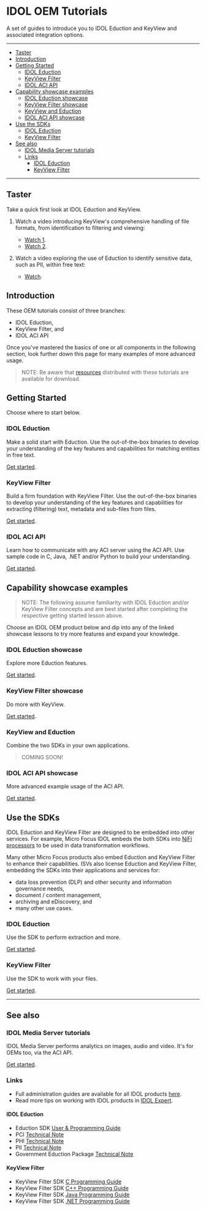 # IDOL OEM Tutorials

A set of guides to introduce you to IDOL Eduction and KeyView and associated integration options.

---

- [Taster](#taster)
- [Introduction](#introduction)
- [Getting Started](#getting-started)
  - [IDOL Eduction](#idol-eduction)
  - [KeyView Filter](#keyview-filter)
  - [IDOL ACI API](#idol-aci-api)
- [Capability showcase examples](#capability-showcase-examples)
  - [IDOL Eduction showcase](#idol-eduction-showcase)
  - [KeyView Filter showcase](#keyview-filter-showcase)
  - [KeyView and Eduction](#keyview-and-eduction)
  - [IDOL ACI API showcase](#idol-aci-api-showcase)
- [Use the SDKs](#use-the-sdks)
  - [IDOL Eduction](#idol-eduction-1)
  - [KeyView Filter](#keyview-filter-1)
- [See also](#see-also)
  - [IDOL Media Server tutorials](#idol-media-server-tutorials)
  - [Links](#links)
    - [IDOL Eduction](#idol-eduction-2)
    - [KeyView Filter](#keyview-filter-2)

---

## Taster

Take a quick first look at IDOL Eduction and KeyView.  

1. Watch a video introducing KeyView's comprehensive handling of file formats, from identification to filtering and viewing:

      - [Watch 1](https://www.youtube.com/watch?v=66niyCTNtLM&list=PLlUdEXI83_Xoq5Fe2iUnY8fjV9PuX61FA).
      - [Watch 2](https://www.youtube.com/watch?v=QYEFlziEdTo&list=PLlUdEXI83_Xoq5Fe2iUnY8fjV9PuX61FA).

1. Watch a video exploring the use of Eduction to identify sensitive data, such as PII, within free text:

      - [Watch](https://www.youtube.com/watch?v=ftGL0p0PanU&list=PLlUdEXI83_Xoq5Fe2iUnY8fjV9PuX61FA).

## Introduction

These OEM tutorials consist of three branches:

- IDOL Eduction,
- KeyView Filter, and
- IDOL ACI API
   
Once you've mastered the basics of one or all components in the following section, look further down this page for many examples of more advanced usage.  

> NOTE: Be aware that [resources](../resources) distributed with these tutorials are available for download.

## Getting Started

Choose where to start below.

### IDOL Eduction

Make a solid start with Eduction.  Use the out-of-the-box binaries to develop your understanding of the key features and capabilities for matching entities in free text.

[Get started](./eduction/introduction.md).

### KeyView Filter

Build a firm foundation with KeyView Filter.  Use the out-of-the-box binaries to develop your understanding of the key features and capabilities for extracting (filtering) text, metadata and sub-files from files.

[Get started](./keyview_filter/introduction.md).

### IDOL ACI API

Learn how to communicate with any ACI server using the ACI API.  Use sample code in C, Java, .NET and/or Python to build your understanding.

[Get started](./aci_api/introduction.md).

## Capability showcase examples

> NOTE: The following assume familiarity with IDOL Eduction and/or KeyView Filter concepts and are best started after completing the respective getting started lesson above.

Choose an IDOL OEM product below and dip into any of the linked showcase lessons to try more features and expand your knowledge.

### IDOL Eduction showcase

Explore more Eduction features.

[Get started](./eduction/README.md#capability-showcase).

### KeyView Filter showcase

Do more with KeyView.

[Get started](./keyview_filter/README.md#capability-showcase).

### KeyView and Eduction

Combine the two SDKs in your own applications.

> COMING SOON!

### IDOL ACI API showcase

More advanced example usage of the ACI API.

[Get started](./aci_api/README.md#capability-showcase).

## Use the SDKs

IDOL Eduction and KeyView Filter are designed to be embedded into other services.  For example, Micro Focus IDOL embeds the both SDKs into [NiFi processors](https://www.microfocus.com/documentation/idol/IDOL_12_13/NiFiIngest_12.13_Documentation/Help/Content/Walkthrough/BuildBasicPipeline.htm) to be used in data transformation workflows.

Many other Micro Focus products also embed Eduction and KeyView Filter to enhance their capabilities.  ISVs also license Eduction and KeyView Filter, embedding the SDKs into their applications and services for:

- data loss prevention (DLP) and other security and information governance needs,
- document / content management,
- archiving and eDiscovery, and
- many other use cases.

### IDOL Eduction

Use the SDK to perform extraction and more.

[Get started](./eduction/README.md#use-the-eduction-sdk).

### KeyView Filter

Use the SDK to work with your files.

[Get started](./keyview_filter/README.md#use-the-keyview-filter-sdk).

---

## See also

### IDOL Media Server tutorials

IDOL Media Server performs analytics on images, audio and video.  It's for OEMs too, via the ACI API.

[Get started](https://github.com/microfocus-idol/idol-rich-media-tutorials).

### Links

- Full administration guides are available for all IDOL products [here](https://www.microfocus.com/documentation/idol/).
- Read more tips on working with IDOL products in [IDOL Expert](https://www.microfocus.com/documentation/idol/IDOL_12_13/IDOLServer_12.13_Documentation/Guides/html/expert/index.html).

#### IDOL Eduction

- Eduction SDK [User & Programming Guide](https://www.microfocus.com/documentation/idol/IDOL_12_13/EductionSDK_12.13_Documentation/Guides/html/)
- PCI [Technical Note](https://www.microfocus.com/documentation/idol/IDOL_12_13/EductionGrammars_12.13_Documentation/PCI/)
- PHI [Technical Note](https://www.microfocus.com/documentation/idol/IDOL_12_13/EductionGrammars_12.13_Documentation/PHI/)
- PII [Technical Note](https://www.microfocus.com/documentation/idol/IDOL_12_13/EductionGrammars_12.13_Documentation/PII/)
- Government Eduction Package [Technical Note](https://www.microfocus.com/documentation/idol/IDOL_12_13/EductionGrammars_12.13_Documentation/GOV/)

#### KeyView Filter

- KeyView Filter SDK [C Programming Guide](https://www.microfocus.com/documentation/idol/IDOL_12_13/KeyviewFilterSDK_12.13_Documentation/Guides/html/c-programming/index.html)
- KeyView Filter SDK [C++ Programming Guide](https://www.microfocus.com/documentation/idol/IDOL_12_13/KeyviewFilterSDK_12.13_Documentation/Guides/html/cpp-programming/index.html)
- KeyView Filter SDK [Java Programming Guide](https://www.microfocus.com/documentation/idol/IDOL_12_13/KeyviewFilterSDK_12.13_Documentation/Guides/html/java-programming/index.html)
- KeyView Filter SDK [.NET Programming Guide](https://www.microfocus.com/documentation/idol/IDOL_12_13/KeyviewFilterSDK_12.13_Documentation/Guides/html/dotnet-programming/index.html)
